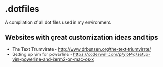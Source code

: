 # .dotfiles
A compilation of all dot files used in my environment.

## Websites with great customization ideas and tips
* The Text Triumvirate - http://www.drbunsen.org/the-text-triumvirate/
* Setting up vim for powerline - https://coderwall.com/p/yiot4q/setup-vim-powerline-and-iterm2-on-mac-os-x

